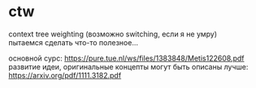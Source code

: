 # ctw
context tree weighting (возможно switching, если я не умру) \
пытаемся сделать что-то полезное... 

основной сурс: https://pure.tue.nl/ws/files/1383848/Metis122608.pdf \
развитие идеи, оригинальные концепты могут быть описаны лучше: https://arxiv.org/pdf/1111.3182.pdf
